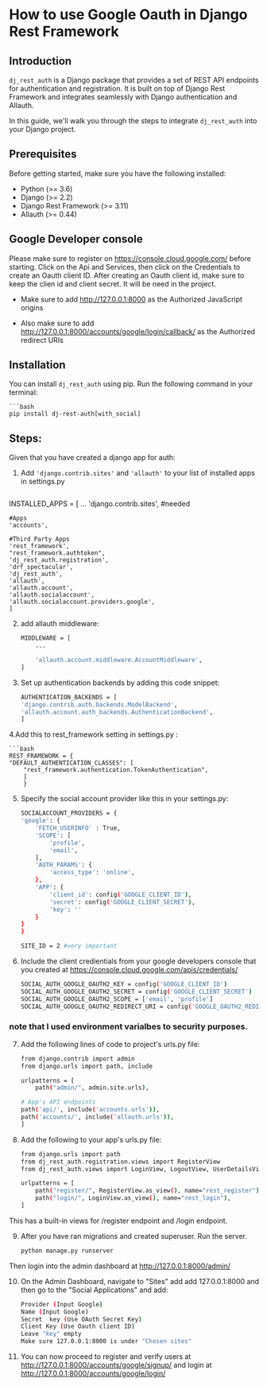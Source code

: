 # How to use Google Oauth in Django Rest Framework


## Introduction

`dj_rest_auth` is a Django package that provides a set of REST API endpoints for authentication and registration. It is built on top of Django Rest Framework and integrates seamlessly with Django authentication and Allauth.

In this guide, we'll walk you through the steps to integrate `dj_rest_auth` into your Django project.

## Prerequisites

Before getting started, make sure you have the following installed:

- Python (>= 3.6)
- Django (>= 2.2)
- Django Rest Framework (>= 3.11)
- Allauth (>= 0.44)

## Google Developer console

Please make sure to register on https://console.cloud.google.com/ before starting. Click on the Api and Services, then click on the Credentials to create an Oauth client ID. After creating an Oauth client id, make sure to keep the clien id and client secret. It will be need in the project.

- Make sure to add http://127.0.0.1:8000 as the Authorized JavaScript origins

- Also make sure to add http://127.0.0.1:8000/accounts/google/login/callback/ as the Authorized redirect URIs

## Installation

You can install `dj_rest_auth` using pip. Run the following command in your terminal:

    ```bash
    pip install dj-rest-auth[with_social]


## Steps:
 Given that you have created a django app for auth:
1.  Add `'django.contrib.sites'` and `'allauth'` to your list of installed apps in settings.py
    ```bash
   INSTALLED_APPS = [
    ...
    'django.contrib.sites', #needed
    
    #Apps
    'accounts',
    
    #Third Party Apps
    'rest_framework',
    "rest_framework.authtoken",
    'dj_rest_auth.registration',
    'drf_spectacular',
    'dj_rest_auth',
    'allauth',
    'allauth.account',
    'allauth.socialaccount',
    'allauth.socialaccount.providers.google',
    ]

2. add allauth middleware:
    ```bash
    MIDDLEWARE = [
        ...
    
        'allauth.account.middleware.AccountMiddleware',
    ]

3. Set up authentication backends by adding this code snippet:

    ```bash
    AUTHENTICATION_BACKENDS = [
    'django.contrib.auth.backends.ModelBackend',
    'allauth.account.auth_backends.AuthenticationBackend',
    ]

4.Add this to rest_framework setting in settings.py :

    ```bash
    REST_FRAMEWORK = {
    "DEFAULT_AUTHENTICATION_CLASSES": [
        "rest_framework.authentication.TokenAuthentication",
        ]
        }

5. Specify the social account provider like this in your settings.py:

    ```bash
    SOCIALACCOUNT_PROVIDERS = {
    'google': {
        'FETCH_USERINFO' : True,
        'SCOPE': [
            'profile',
            'email',
        ],
        'AUTH_PARAMS': {
            'access_type': 'online',
        },
        'APP': {
            'client_id': config('GOOGLE_CLIENT_ID'),
            'secret': config('GOOGLE_CLIENT_SECRET'),
            'key': ''
        }
    }
    }

    SITE_ID = 2 #very important

6. Include the client credientials from your google developers console that you created at https://console.cloud.google.com/apis/credentials/

    ```bash
    SOCIAL_AUTH_GOOGLE_OAUTH2_KEY = config('GOOGLE_CLIENT_ID')
    SOCIAL_AUTH_GOOGLE_OAUTH2_SECRET = config('GOOGLE_CLIENT_SECRET')
    SOCIAL_AUTH_GOOGLE_OAUTH2_SCOPE = ['email', 'profile']
    SOCIAL_AUTH_GOOGLE_OAUTH2_REDIRECT_URI = config('GOOGLE_OAUTH2_REDIRECT_URI')
### note that I used environment varialbes to security purposes.

7. Add  the following lines of code to project's urls.py file:

    ```bash
    from django.contrib import admin
    from django.urls import path, include

    urlpatterns = [
        path("admin/", admin.site.urls),
    
    # App's API endpoints
    path('api/', include('accounts.urls')),
    path('accounts/', include('allauth.urls')),
    ]

8. Add the following to your app's urls.py file:

    ```bash
    from django.urls import path
    from dj_rest_auth.registration.views import RegisterView
    from dj_rest_auth.views import LoginView, LogoutView, UserDetailsView

    urlpatterns = [
        path("register/", RegisterView.as_view(), name="rest_register"),
        path("login/", LoginView.as_view(), name="rest_login"),
    ]
This has a built-in views for /register endpoint and /login endpoint.

9. After you have ran migrations and created superuser. Run the server. 

    ```bash
    python manage.py runserver
Then login into the admin dashboard at http://127.0.0.1:8000/admin/

10. On the Admin Dashboard, navigate to "Sites" add add 127.0.0.1:8000 and then go to the "Social Applications" and add:

    ```bash
    Provider (Input Google)
    Name (Input Google)
    Secret  key (Use OAuth Secret Key)
    Client Key (Use Oauth client ID)
    Leave "key" empty
    Make sure 127.0.0.1:8000 is under "Chosen sites"

11. You can now proceed to register and verify users at http://127.0.0.1:8000/accounts/google/signup/ and login at http://127.0.0.1:8000/accounts/google/login/